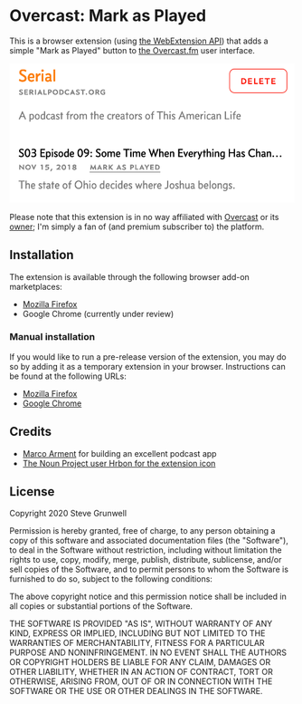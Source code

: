 # Overcast: Mark as Played

This is a browser extension (using [the WebExtension API](https://developer.mozilla.org/en-US/docs/Mozilla/Add-ons/WebExtensions)) that adds a simple "Mark as Played" button to [the Overcast.fm](https://overcast.fm) user interface.

![An episode of Serial with a "Mark as Played" button](assets/mark-as-played-screenshot.png)

Please note that this extension is in no way affiliated with [Overcast](https://overcast.fm) or its [owner](https://marco.org/); I'm simply a fan of (and premium subscriber to) the platform.

## Installation

The extension is available through the following browser add-on marketplaces:

* [Mozilla Firefox](https://addons.mozilla.org/en-US/firefox/addon/overcast-mark-as-played/)
* Google Chrome (currently under review)

### Manual installation

If you would like to run a pre-release version of the extension, you may do so by adding it as a temporary extension in your browser. Instructions can be found at the following URLs:

* [Mozilla Firefox](https://extensionworkshop.com/documentation/develop/temporary-installation-in-firefox/)
* [Google Chrome](https://developer.chrome.com/extensions/getstarted#manifest)


## Credits

* [Marco Arment](https://marco.org/) for building an excellent podcast app
* [The Noun Project user Hrbon for the extension icon](https://thenounproject.com/search/?q=broadcast&i=2979109)


## License

Copyright 2020 Steve Grunwell

Permission is hereby granted, free of charge, to any person obtaining a copy of this software and associated documentation files (the "Software"), to deal in the Software without restriction, including without limitation the rights to use, copy, modify, merge, publish, distribute, sublicense, and/or sell copies of the Software, and to permit persons to whom the Software is furnished to do so, subject to the following conditions:

The above copyright notice and this permission notice shall be included in all copies or substantial portions of the Software.

THE SOFTWARE IS PROVIDED "AS IS", WITHOUT WARRANTY OF ANY KIND, EXPRESS OR IMPLIED, INCLUDING BUT NOT LIMITED TO THE WARRANTIES OF MERCHANTABILITY, FITNESS FOR A PARTICULAR PURPOSE AND NONINFRINGEMENT. IN NO EVENT SHALL THE AUTHORS OR COPYRIGHT HOLDERS BE LIABLE FOR ANY CLAIM, DAMAGES OR OTHER LIABILITY, WHETHER IN AN ACTION OF CONTRACT, TORT OR OTHERWISE, ARISING FROM, OUT OF OR IN CONNECTION WITH THE SOFTWARE OR THE USE OR OTHER DEALINGS IN THE SOFTWARE.

